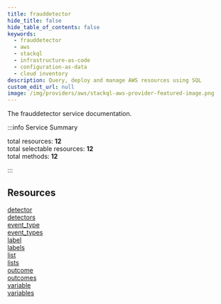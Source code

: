```yaml
---
title: frauddetector
hide_title: false
hide_table_of_contents: false
keywords:
  - frauddetector
  - aws
  - stackql
  - infrastructure-as-code
  - configuration-as-data
  - cloud inventory
description: Query, deploy and manage AWS resources using SQL
custom_edit_url: null
image: /img/providers/aws/stackql-aws-provider-featured-image.png
---
```


The frauddetector service documentation.

:::info Service Summary

<div class="row">
<div class="providerDocColumn">
<span>total resources:&nbsp;<b>12</b></span><br />
<span>total selectable resources:&nbsp;<b>12</b></span><br />
<span>total methods:&nbsp;<b>12</b></span><br />
</div>
</div>

:::

## Resources
<div class="row">
<div class="providerDocColumn">
<a href="/providers/awscc/frauddetector/detector/">detector</a><br />
<a href="/providers/awscc/frauddetector/detectors/">detectors</a><br />
<a href="/providers/awscc/frauddetector/event_type/">event_type</a><br />
<a href="/providers/awscc/frauddetector/event_types/">event_types</a><br />
<a href="/providers/awscc/frauddetector/label/">label</a><br />
<a href="/providers/awscc/frauddetector/labels/">labels</a>
</div>
<div class="providerDocColumn">
<a href="/providers/awscc/frauddetector/list/">list</a><br />
<a href="/providers/awscc/frauddetector/lists/">lists</a><br />
<a href="/providers/awscc/frauddetector/outcome/">outcome</a><br />
<a href="/providers/awscc/frauddetector/outcomes/">outcomes</a><br />
<a href="/providers/awscc/frauddetector/variable/">variable</a><br />
<a href="/providers/awscc/frauddetector/variables/">variables</a>
</div>
</div>